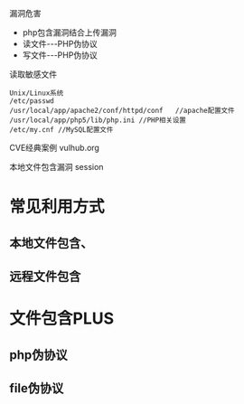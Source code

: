 漏洞危害
- php包含漏洞结合上传漏洞
- 读文件---PHP伪协议
- 写文件---PHP伪协议

读取敏感文件

```
Unix/Linux系统
/etc/passwd
/usr/local/app/apache2/conf/httpd/conf   //apache配置文件
/usr/local/app/php5/lib/php.ini //PHP相关设置
/etc/my.cnf //MySQL配置文件
```





CVE经典案例
vulhub.org

本地文件包含漏洞
session



# 常见利用方式


## 本地文件包含、






## 远程文件包含





# 文件包含PLUS



## php伪协议







## file伪协议
